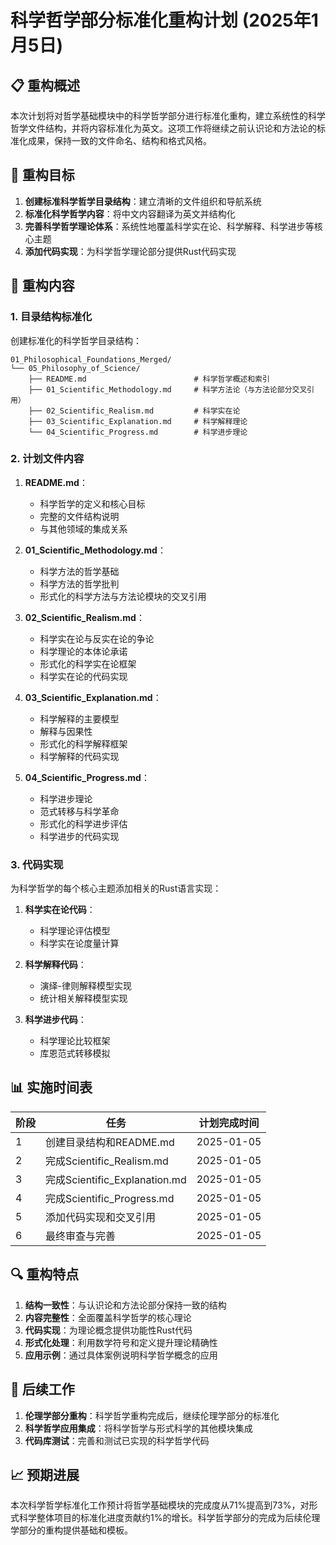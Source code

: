 # 科学哲学部分标准化重构计划 (2025年1月5日)

## 📋 重构概述

本次计划将对哲学基础模块中的科学哲学部分进行标准化重构，建立系统性的科学哲学文件结构，并将内容标准化为英文。这项工作将继续之前认识论和方法论的标准化成果，保持一致的文件命名、结构和格式风格。

## 🎯 重构目标

1. **创建标准科学哲学目录结构**：建立清晰的文件组织和导航系统
2. **标准化科学哲学内容**：将中文内容翻译为英文并结构化
3. **完善科学哲学理论体系**：系统性地覆盖科学实在论、科学解释、科学进步等核心主题
4. **添加代码实现**：为科学哲学理论部分提供Rust代码实现

## 🔄 重构内容

### 1. 目录结构标准化

创建标准化的科学哲学目录结构：

```
01_Philosophical_Foundations_Merged/
└── 05_Philosophy_of_Science/
    ├── README.md                        # 科学哲学概述和索引
    ├── 01_Scientific_Methodology.md     # 科学方法论（与方法论部分交叉引用）
    ├── 02_Scientific_Realism.md         # 科学实在论
    ├── 03_Scientific_Explanation.md     # 科学解释理论
    └── 04_Scientific_Progress.md        # 科学进步理论
```

### 2. 计划文件内容

1. **README.md**：
   - 科学哲学的定义和核心目标
   - 完整的文件结构说明
   - 与其他领域的集成关系

2. **01_Scientific_Methodology.md**：
   - 科学方法的哲学基础
   - 科学方法的哲学批判
   - 形式化的科学方法与方法论模块的交叉引用

3. **02_Scientific_Realism.md**：
   - 科学实在论与反实在论的争论
   - 科学理论的本体论承诺
   - 形式化的科学实在论框架
   - 科学实在论的代码实现

4. **03_Scientific_Explanation.md**：
   - 科学解释的主要模型
   - 解释与因果性
   - 形式化的科学解释框架
   - 科学解释的代码实现

5. **04_Scientific_Progress.md**：
   - 科学进步理论
   - 范式转移与科学革命
   - 形式化的科学进步评估
   - 科学进步的代码实现

### 3. 代码实现

为科学哲学的每个核心主题添加相关的Rust语言实现：

1. **科学实在论代码**：
   - 科学理论评估模型
   - 科学实在论度量计算

2. **科学解释代码**：
   - 演绎-律则解释模型实现
   - 统计相关解释模型实现

3. **科学进步代码**：
   - 科学理论比较框架
   - 库恩范式转移模拟

## 📊 实施时间表

| 阶段 | 任务 | 计划完成时间 |
|------|------|-------------|
| 1 | 创建目录结构和README.md | 2025-01-05 |
| 2 | 完成Scientific_Realism.md | 2025-01-05 |
| 3 | 完成Scientific_Explanation.md | 2025-01-05 |
| 4 | 完成Scientific_Progress.md | 2025-01-05 |
| 5 | 添加代码实现和交叉引用 | 2025-01-05 |
| 6 | 最终审查与完善 | 2025-01-05 |

## 🔍 重构特点

1. **结构一致性**：与认识论和方法论部分保持一致的结构
2. **内容完整性**：全面覆盖科学哲学的核心理论
3. **代码实现**：为理论概念提供功能性Rust代码
4. **形式化处理**：利用数学符号和定义提升理论精确性
5. **应用示例**：通过具体案例说明科学哲学概念的应用

## 📝 后续工作

1. **伦理学部分重构**：科学哲学重构完成后，继续伦理学部分的标准化
2. **科学哲学应用集成**：将科学哲学与形式科学的其他模块集成
3. **代码库测试**：完善和测试已实现的科学哲学代码

## 📈 预期进展

本次科学哲学标准化工作预计将哲学基础模块的完成度从71%提高到73%，对形式科学整体项目的标准化进度贡献约1%的增长。科学哲学部分的完成为后续伦理学部分的重构提供基础和模板。 